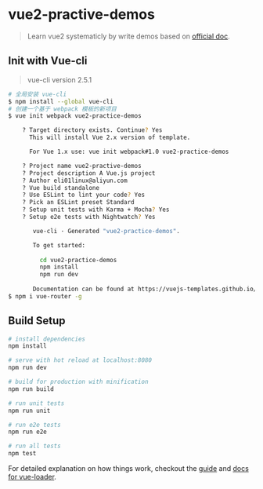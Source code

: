 # vue2-practive-demos

> Learn vue2 systematicly by write demos based on [official doc](http://cn.vuejs.org/v2/guide/installation.html).

## Init with Vue-cli

> vue-cli version 2.5.1

``` bash
# 全局安装 vue-cli
$ npm install --global vue-cli
# 创建一个基于 webpack 模板的新项目
$ vue init webpack vue2-practice-demos

	? Target directory exists. Continue? Yes
	  This will install Vue 2.x version of template.

	  For Vue 1.x use: vue init webpack#1.0 vue2-practice-demos

	? Project name vue2-practive-demos
	? Project description A Vue.js project
	? Author eli01linux@aliyun.com
	? Vue build standalone
	? Use ESLint to lint your code? Yes
	? Pick an ESLint preset Standard
	? Setup unit tests with Karma + Mocha? Yes
	? Setup e2e tests with Nightwatch? Yes

	   vue-cli · Generated "vue2-practice-demos".

	   To get started:
	   
	     cd vue2-practice-demos
	     npm install
	     npm run dev
	   
	   Documentation can be found at https://vuejs-templates.github.io/webpack
$ npm i vue-router -g

```


## Build Setup


``` bash
# install dependencies
npm install

# serve with hot reload at localhost:8080
npm run dev

# build for production with minification
npm run build

# run unit tests
npm run unit

# run e2e tests
npm run e2e

# run all tests
npm test
```

For detailed explanation on how things work, checkout the [guide](http://vuejs-templates.github.io/webpack/) and [docs for vue-loader](http://vuejs.github.io/vue-loader).
